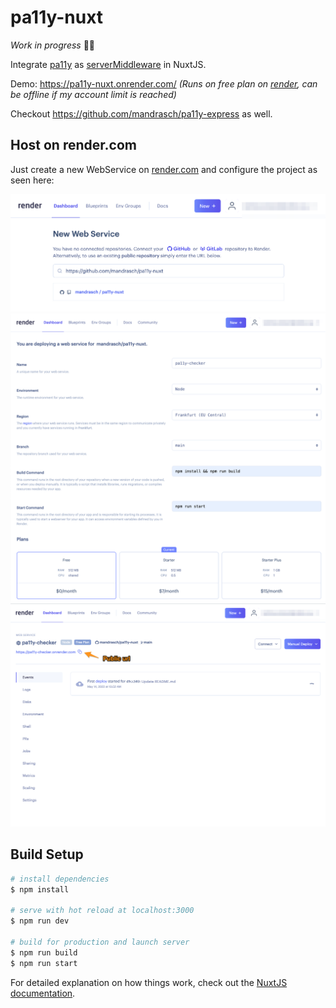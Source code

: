 # pa11y-nuxt

_Work in progress_ 👨‍🔧

Integrate [pa11y](https://pa11y.org/) as [serverMiddleware](https://nuxtjs.org/docs/configuration-glossary/configuration-servermiddleware/#custom-api-endpoint) in NuxtJS.

Demo: https://pa11y-nuxt.onrender.com/
_(Runs on free plan on [render](https://render.com), can be offline if my account limit is reached)_

Checkout https://github.com/mandrasch/pa11y-express as well.

## Host on render.com

Just create a new WebService on [render.com](https://render.com) and configure the project as seen here:

![Screenshot render.com Select a Github Repository](/_gh_screenshots/screenshot_render_001.png)
![Screenshot render.com Configure build and start command](/_gh_screenshots/screenshot_render_002.png)
![Screenshot render.com Dashboard of project with public url](/_gh_screenshots/screenshot_render_003.png)

## Build Setup

```bash
# install dependencies
$ npm install

# serve with hot reload at localhost:3000
$ npm run dev

# build for production and launch server
$ npm run build
$ npm run start
```

For detailed explanation on how things work, check out the [NuxtJS documentation](https://nuxtjs.org).
